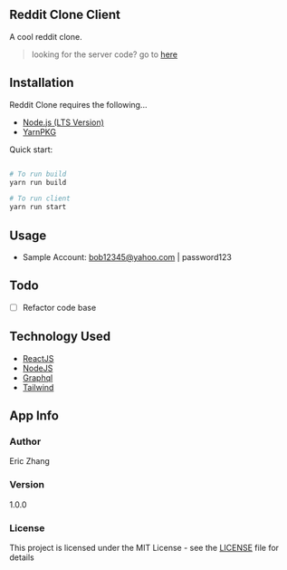 ## Reddit Clone Client

A cool reddit clone.

> looking for the server code? go to [here](https://github.com/ericz99/reddit-clone-server)

## Installation

Reddit Clone requires the following...

- [Node.js (LTS Version)](http://nodejs.org/)
- [YarnPKG](https://yarnpkg.com/lang/en/docs/install/#windows-stable)

Quick start:

```bash

# To run build
yarn run build

# To run client
yarn run start

```

## Usage

- Sample Account: bob12345@yahoo.com | password123

## Todo

- [ ] Refactor code base

## Technology Used

- [ReactJS](https://reactjs.org/)
- [NodeJS](https://nodejs.org/en/)
- [Graphql](https://www.apollographql.com/docs/)
- [Tailwind](https://tailwindcss.com/)

## App Info

### Author

Eric Zhang

### Version

1.0.0

### License

This project is licensed under the MIT License - see the [LICENSE](LICENSE) file for details
